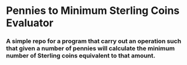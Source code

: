# Pennies to Minimum Sterling Coins Evaluator

### A simple repo for a program that carry out an operation such that given a number of pennies will calculate the minimum number of Sterling coins equivalent to that amount.

